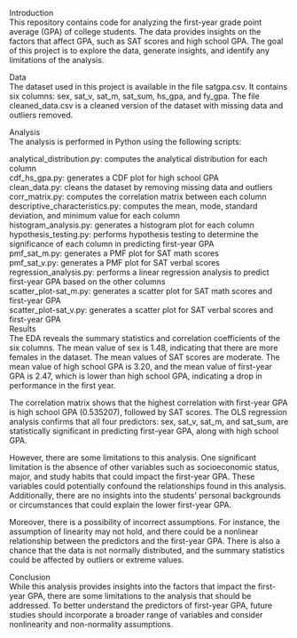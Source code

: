 Introduction<br>
This repository contains code for analyzing the first-year grade point average (GPA) of college students. The data provides insights on the factors that affect GPA, such as SAT scores and high school GPA. The goal of this project is to explore the data, generate insights, and identify any limitations of the analysis.

Data<br>
The dataset used in this project is available in the file satgpa.csv. It contains six columns: sex, sat_v, sat_m, sat_sum, hs_gpa, and fy_gpa. The file cleaned_data.csv is a cleaned version of the dataset with missing data and outliers removed.

Analysis<br>
The analysis is performed in Python using the following scripts:

analytical_distribution.py: computes the analytical distribution for each column<br>
cdf_hs_gpa.py: generates a CDF plot for high school GPA<br>
clean_data.py: cleans the dataset by removing missing data and outliers<br>
corr_matrix.py: computes the correlation matrix between each column<br>
descriptive_characteristics.py: computes the mean, mode, standard deviation, and minimum value for each column<br>
histogram_analysis.py: generates a histogram plot for each column<br>
hypothesis_testing.py: performs hypothesis testing to determine the significance of each column in predicting first-year GPA<br>
pmf_sat_m.py: generates a PMF plot for SAT math scores<br>
pmf_sat_v.py: generates a PMF plot for SAT verbal scores<br>
regression_analysis.py: performs a linear regression analysis to predict first-year GPA based on the other columns<br>
scatter_plot-sat_m.py: generates a scatter plot for SAT math scores and first-year GPA<br>
scatter_plot-sat_v.py: generates a scatter plot for SAT verbal scores and first-year GPA<br>
Results<br>
The EDA reveals the summary statistics and correlation coefficients of the six columns. The mean value of sex is 1.48, indicating that there are more females in the dataset. The mean values of SAT scores are moderate. The mean value of high school GPA is 3.20, and the mean value of first-year GPA is 2.47, which is lower than high school GPA, indicating a drop in performance in the first year.

The correlation matrix shows that the highest correlation with first-year GPA is high school GPA (0.535207), followed by SAT scores. The OLS regression analysis confirms that all four predictors: sex, sat_v, sat_m, and sat_sum, are statistically significant in predicting first-year GPA, along with high school GPA.

However, there are some limitations to this analysis. One significant limitation is the absence of other variables such as socioeconomic status, major, and study habits that could impact the first-year GPA. These variables could potentially confound the relationships found in this analysis. Additionally, there are no insights into the students' personal backgrounds or circumstances that could explain the lower first-year GPA.

Moreover, there is a possibility of incorrect assumptions. For instance, the assumption of linearity may not hold, and there could be a nonlinear relationship between the predictors and the first-year GPA. There is also a chance that the data is not normally distributed, and the summary statistics could be affected by outliers or extreme values.

Conclusion<br>
While this analysis provides insights into the factors that impact the first-year GPA, there are some limitations to the analysis that should be addressed. To better understand the predictors of first-year GPA, future studies should incorporate a broader range of variables and consider nonlinearity and non-normality assumptions.

